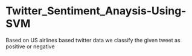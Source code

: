 # Twitter_Sentiment_Anaysis-Using-SVM
Based on US airlines based twitter data we classify the given tweet as positive or negative

